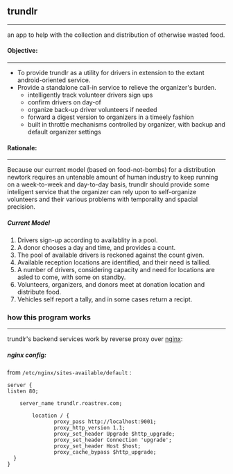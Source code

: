 ## trundlr
--------

an app to help with the collection and distribution of otherwise wasted food.

#### Objective:
--------
  * To provide trundlr as a utility for drivers in extension to the extant android-oriented service.
  * Provide a standalone call-in service to relieve the organizer's burden.
    * intelligently track volunteer drivers sign ups
    * confirm drivers on day-of
    * organize back-up driver volunteers if needed
    * forward a digest version to organizers in a timeely fashion
    * built in throttle mechanisms controlled by organizer, with backup and default organizer settings

#### Rationale:
--------
Because our current model (based on food-not-bombs) for a distribution newtork requires an untenable amount of human industry to keep running on a week-to-week and day-to-day basis, trundlr should provide some inteligent service that the organizer can rely upon to self-organize volunteers and their various problems with temporality and spacial precision.

##### Current Model

1. Drivers sign-up according to availablity in a pool.
2. A donor chooses a day and time, and provides a count.
3. The pool of available drivers is reckoned against the count given.
4. Available reception locations are identified, and their need is tallied.
5. A number of drivers, considering capacity and need for locations are asled to come, with some on standby.
6. Volunteers, organizers, and donors meet at donation location and distribute food.
7. Vehicles self report a tally, and in some cases return a recipt.


### how this program works
----
trundlr's backend services work by reverse proxy over [nginx](http://nginx.org/en/download.html):
##### nginx config:
from `/etc/nginx/sites-available/default` :

    server {
    listen 80;

        server_name trundlr.roastrev.com;

            location / {
                   proxy_pass http://localhost:9001;
                   proxy_http_version 1.1;
                   proxy_set_header Upgrade $http_upgrade;
                   proxy_set_header Connection 'upgrade';
                   proxy_set_header Host $host;
                   proxy_cache_bypass $http_upgrade;
      }
    }

